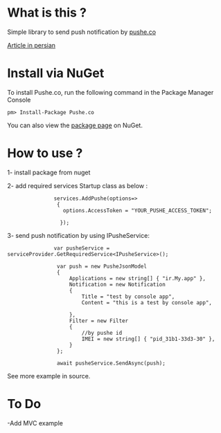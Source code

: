 # What is this ?

Simple library to send push notification by [pushe.co](https://www.pushe.co)

[Article in persian](http://www.codeblock.ir/article/43/%D8%A7%D8%B1%D8%B3%D8%A7%D9%84-push-notification-%D8%A7%D8%B2-%D8%B7%D8%B1%DB%8C%D9%82-%D8%B3%D8%B1%D9%88%DB%8C%D8%B3-%D9%BE%D9%88%D8%B4%D9%87-%D8%AF%D8%B1-%D8%A8%D8%B1%D9%86%D8%A7%D9%85%D9%87-%D9%87%D8%A7%DB%8C-%D9%85%D8%A8%D8%AA%D9%86%DB%8C-%D8%A8%D8%B1--net-core)

# Install via NuGet

To install Pushe.co, run the following command in the Package Manager Console
```code
pm> Install-Package Pushe.co
```
You can also view the [package page](https://www.nuget.org/packages/Pushe.co) on NuGet.

# How to use ?

1- install package from nuget

2- add required services Startup class as below :
```code
               services.AddPushe(options=>
                {
                  options.AccessToken = "YOUR_PUSHE_ACCESS_TOKEN";
                  
                 });
```
3- send push notification by using IPusheService:
```code
               var pusheService = serviceProvider.GetRequiredService<IPusheService>();

                var push = new PusheJsonModel
                {
                    Applications = new string[] { "ir.My.app" },
                    Notification = new Notification
                    {
                        Title = "test by console app",
                        Content = "this is a test by console app",

                    },
                    Filter = new Filter
                    {
                        //by pushe id
                        IMEI = new string[] { "pid_31b1-33d3-30" },
                    }
                };

                await pusheService.SendAsync(push);
```

See more example in source.

# To Do

-Add MVC example
